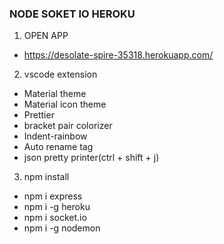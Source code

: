 ### NODE SOKET IO HEROKU

1. OPEN APP
- https://desolate-spire-35318.herokuapp.com/

2. vscode extension
- Material theme
- Material icon theme
- Prettier
- bracket pair colorizer
- Indent-rainbow
- Auto rename tag
- json pretty printer(ctrl + shift + j)

3. npm install
- npm i express
- npm i -g heroku
- npm i socket.io
- npm i -g nodemon